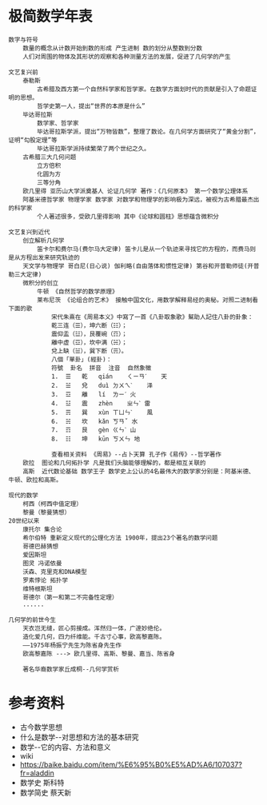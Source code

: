 # 极简数学年表
    数字与符号
        数量的概念从计数开始到数的形成 产生进制 数的划分从整数到分数
        人们对周围的物体及其形状的观察和各种测量方法的发展，促进了几何学的产生

    文艺复兴前
        泰勒斯
            古希腊及西方第一个自然科学家和哲学家。在数学方面划时代的贡献是引入了命题证明的思想。
            哲学史第一人，提出“世界的本原是什么”
        毕达哥拉斯​  
            数学家、哲学家
            毕达哥拉斯学派，提出“万物皆数”，整理了数论。在几何学方面研究了“黄金分割”，证明“勾股定理”等
            毕达哥拉斯学派持续繁荣了两个世纪之久。
        古希腊三大几何问题
            立方倍积
            化圆为方
            三等分角 
        欧几里得 亚历山大学派奠基人 论证几何学 著作：《几何原本》 第一个数学公理体系
        阿基米德​哲学家 物理学家 数学家 对数学和物理学的影响极为深远，被视为古希腊最杰出的科学家
            个人著述很多，受欧几里得影响 其中《论球和圆柱》思想蕴含微积分
    
    文艺复兴到近代
        创立解析几何学
            笛卡尔和费尔马(费尔马大定律) 笛卡儿是从一个轨迹来寻找它的方程的，而费马则是从方程出发来研究轨迹的
        天文学与物理学 哥白尼(日心说) 伽利略(自由落体和惯性定律) 第谷和开普勒师徒(开普勒三大定律)
        微积分的创立
            牛顿 《自然哲学的数学原理》
            莱布尼茨 《论组合的艺术》 接触中国文化，用数学解释易经的奥秘。对照二进制看下面的歌
                宋代朱熹在《周易本义》中寫了一首《八卦取象歌》幫助人記住八卦的卦象：
                乾三连（☰），坤六断（☷）；
                震仰盂（☳），艮覆碗（☶）；
                離中虚（☲），坎中满（☵）；
                兌上缺（☱），巽下断（☴）。
                八個「單卦」(經卦)：
                符號	卦名	拼音	注音	自然象徵
                1.	☰	乾	qián	ㄑㄧㄢˊ	天
                2.	☱	兌	duì	ㄉㄨㄟˋ	泽
                3.	☲	離	lí	ㄌㄧˊ	火
                4.	☳	震	zhèn	ㄓㄣˋ	雷
                5.	☴	巽	xùn	ㄒㄩㄣˋ	風
                6.	☵	坎	kǎn	ㄎㄢˇ	水
                7.	☶	艮	gèn	ㄍㄣˋ	山
                8.	☷	坤	kūn	ㄎㄨㄣ	地
                
                查看相关资料 《周易》--占卜天算 孔子作《易传》--哲学著作
        欧拉  图论和几何拓扑学 凡是我们头脑能够理解的，都是相互关联的
        高斯  近代数论基础 数学王子 数学史上公认的4名最伟大的数学家分别是：阿基米德、牛顿、欧拉和高斯。

    现代的数学
        柯西（柯西中值定理）
        黎曼（黎曼猜想）
    20世纪以来
        康托尔 集合论
        希尔伯特 重新定义现代的公理化方法 1900年，提出23个著名的数学问题
        哥德巴赫猜想
        爱因斯坦 
        图灵 冯诺依曼 
        沃森、克里克和DNA模型
        罗素悖论 拓扑学
        维特根斯坦 
        哥德尔（第一和第二不完备性定理）
        ......
    
    几何学的前世今生
        天衣岂无缝，匠心剪接成。浑然归一体，广邃妙绝伦。
        造化爱几何，四力纤维能。千古寸心事，欧高黎嘉陈。
        ——1975年杨振宁先生为陈省身先生作
        欧高黎嘉陈 ---> 欧几里得、高斯、黎曼、嘉当、陈省身
        
        著名华裔数学家丘成桐--几何学赏析
    
        
# 参考资料
* 古今数学思想
* 什么是数学--对思想和方法的基本研究
* 数学--它的内容、方法和意义
* wiki
* https://baike.baidu.com/item/%E6%95%B0%E5%AD%A6/107037?fr=aladdin
* 数学史 斯科特
* 数学简史 蔡天新
    






